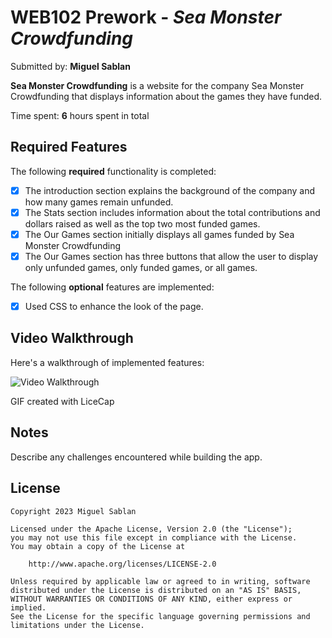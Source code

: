 # WEB102 Prework - *Sea Monster Crowdfunding*

Submitted by: **Miguel Sablan**

**Sea Monster Crowdfunding** is a website for the company Sea Monster Crowdfunding that displays information about the games they have funded.

Time spent: **6** hours spent in total

## Required Features

The following **required** functionality is completed:

- [x] The introduction section explains the background of the company and how many games remain unfunded.
- [x] The Stats section includes information about the total contributions and dollars raised as well as the top two most funded games.
- [x] The Our Games section initially displays all games funded by Sea Monster Crowdfunding
- [x] The Our Games section has three buttons that allow the user to display only unfunded games, only funded games, or all games.

The following **optional** features are implemented:

- [x] Used CSS to enhance the look of the page.

## Video Walkthrough

Here's a walkthrough of implemented features:

<img src='https://github.com/miguelSablan/Web102Prework/blob/main/walkthrough.gif' title='Video Walkthrough' width='' alt='Video Walkthrough' />

<!-- Replace this with whatever GIF tool you used! -->

GIF created with LiceCap

<!-- Recommended tools:
[Kap](https://getkap.co/) for macOS
[ScreenToGif](https://www.screentogif.com/) for Windows
[peek](https://github.com/phw/peek) for Linux. -->

## Notes

Describe any challenges encountered while building the app.

## License

    Copyright 2023 Miguel Sablan

    Licensed under the Apache License, Version 2.0 (the "License");
    you may not use this file except in compliance with the License.
    You may obtain a copy of the License at

        http://www.apache.org/licenses/LICENSE-2.0

    Unless required by applicable law or agreed to in writing, software
    distributed under the License is distributed on an "AS IS" BASIS,
    WITHOUT WARRANTIES OR CONDITIONS OF ANY KIND, either express or implied.
    See the License for the specific language governing permissions and
    limitations under the License.
